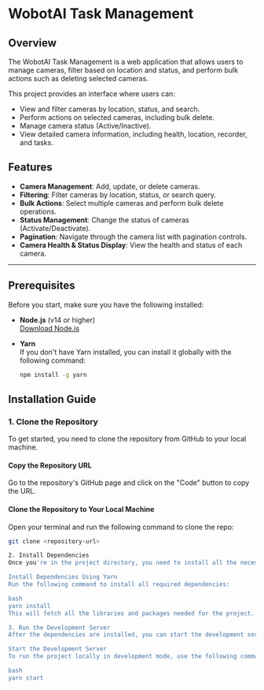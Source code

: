 # WobotAI Task Management

## Overview

The WobotAI Task Management is a web application that allows users to manage cameras, filter based on location and status, and perform bulk actions such as deleting selected cameras.

This project provides an interface where users can:
- View and filter cameras by location, status, and search.
- Perform actions on selected cameras, including bulk delete.
- Manage camera status (Active/Inactive).
- View detailed camera information, including health, location, recorder, and tasks.

## Features

- **Camera Management**: Add, update, or delete cameras.
- **Filtering**: Filter cameras by location, status, or search query.
- **Bulk Actions**: Select multiple cameras and perform bulk delete operations.
- **Status Management**: Change the status of cameras (Activate/Deactivate).
- **Pagination**: Navigate through the camera list with pagination controls.
- **Camera Health & Status Display**: View the health and status of each camera.

---

## Prerequisites

Before you start, make sure you have the following installed:

- **Node.js** (v14 or higher)  
  [Download Node.js](https://nodejs.org/)
  
- **Yarn**  
  If you don't have Yarn installed, you can install it globally with the following command:
  ```bash
  npm install -g yarn


## Installation Guide

### 1. Clone the Repository
To get started, you need to clone the repository from GitHub to your local machine.

#### Copy the Repository URL
Go to the repository's GitHub page and click on the "Code" button to copy the URL.

#### Clone the Repository to Your Local Machine
Open your terminal and run the following command to clone the repo:

```bash
git clone <repository-url>

2. Install Dependencies
Once you're in the project directory, you need to install all the necessary dependencies:

Install Dependencies Using Yarn
Run the following command to install all required dependencies:

bash
yarn install
This will fetch all the libraries and packages needed for the project.

3. Run the Development Server
After the dependencies are installed, you can start the development server:

Start the Development Server
To run the project locally in development mode, use the following command:

bash
yarn start

